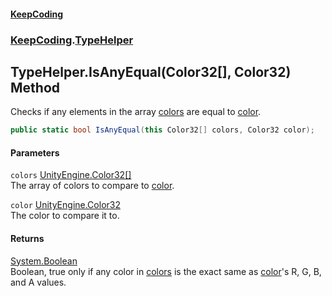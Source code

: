 #### [KeepCoding](index.md 'index')
### [KeepCoding](KeepCoding.md 'KeepCoding').[TypeHelper](TypeHelper.md 'KeepCoding.TypeHelper')
## TypeHelper.IsAnyEqual(Color32[], Color32) Method
Checks if any elements in the array [colors](TypeHelper.IsAnyEqual.HpWpue4tsfkfQmhlehJgTA.md#KeepCoding.TypeHelper.IsAnyEqual(Color32...Color32).colors 'KeepCoding.TypeHelper.IsAnyEqual(Color32[], Color32).colors') are equal to [color](TypeHelper.IsAnyEqual.HpWpue4tsfkfQmhlehJgTA.md#KeepCoding.TypeHelper.IsAnyEqual(Color32...Color32).color 'KeepCoding.TypeHelper.IsAnyEqual(Color32[], Color32).color').  
```csharp
public static bool IsAnyEqual(this Color32[] colors, Color32 color);
```
#### Parameters
<a name='KeepCoding.TypeHelper.IsAnyEqual(Color32...Color32).colors'></a>
`colors` [UnityEngine.Color32](https://docs.microsoft.com/en-us/dotnet/api/UnityEngine.Color32 'UnityEngine.Color32')[[]](https://docs.microsoft.com/en-us/dotnet/api/System.Array 'System.Array')  
The array of colors to compare to [color](TypeHelper.IsAnyEqual.HpWpue4tsfkfQmhlehJgTA.md#KeepCoding.TypeHelper.IsAnyEqual(Color32...Color32).color 'KeepCoding.TypeHelper.IsAnyEqual(Color32[], Color32).color').
  
<a name='KeepCoding.TypeHelper.IsAnyEqual(Color32...Color32).color'></a>
`color` [UnityEngine.Color32](https://docs.microsoft.com/en-us/dotnet/api/UnityEngine.Color32 'UnityEngine.Color32')  
The color to compare it to.
  
#### Returns
[System.Boolean](https://docs.microsoft.com/en-us/dotnet/api/System.Boolean 'System.Boolean')  
Boolean, true only if any color in [colors](TypeHelper.IsAnyEqual.HpWpue4tsfkfQmhlehJgTA.md#KeepCoding.TypeHelper.IsAnyEqual(Color32...Color32).colors 'KeepCoding.TypeHelper.IsAnyEqual(Color32[], Color32).colors') is the exact same as [color](TypeHelper.IsAnyEqual.HpWpue4tsfkfQmhlehJgTA.md#KeepCoding.TypeHelper.IsAnyEqual(Color32...Color32).color 'KeepCoding.TypeHelper.IsAnyEqual(Color32[], Color32).color')'s R, G, B, and A values.

